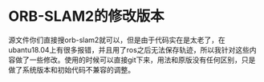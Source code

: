 # ORB-SLAM2的修改版本
源文件你们直接搜orb-slam2就可以，但是由于代码实在是太老了，在ubantu18.04上有很多报错，并且用了ros之后无法保存轨迹，所以我针对这些内容做了一些修改。使用的时候可以直接git下来，用法和原版没有任何区别，只是做了系统版本和初始代码不兼容的调整。
